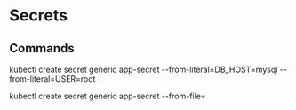 # Secrets

## Commands

kubectl create secret generic app-secret --from-literal=DB_HOST=mysql --from-literal=USER=root

kubectl create secret generic app-secret --from-file=<path>
